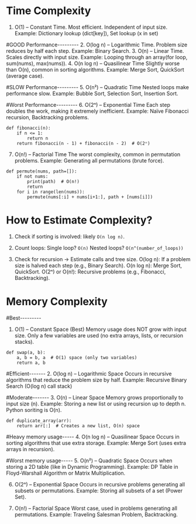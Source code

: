 # Time Complexity
1. O(1) – Constant Time. 
Most efficient. Independent of input size.
Example: Dictionary lookup (dict[key]), Set lookup (x in set)

#GOOD Performance---------
2. O(log n) – Logarithmic Time. 
Problem size reduces by half each step.
Example: Binary Search.
3. O(n) – Linear Time. 
Scales directly with input size.
Example: Looping through an array(for loop, sum(nums), max(nums)).
4. O(n log n) – Quasilinear Time
Slightly worse than O(n), common in sorting algorithms.
Example: Merge Sort, QuickSort (average case).

#SLOW Performance---------
5. O(n²) – Quadratic Time
Nested loops make performance slow.
Example: Bubble Sort, Selection Sort, Insertion Sort.

#Worst Performance---------
6. O(2ⁿ) – Exponential Time
Each step doubles the work, making it extremely inefficient.
Example: Naïve Fibonacci recursion, Backtracking problems.
```
def fibonacci(n):
    if n <= 1:
        return n
    return fibonacci(n - 1) + fibonacci(n - 2)  # O(2ⁿ)
```

7. O(n!) – Factorial Time
The worst complexity, common in permutation problems.
Example: Generating all permutations (brute force).
```
def permute(nums, path=[]):
    if not nums:
        print(path)  # O(n!)
        return
    for i in range(len(nums)):
        permute(nums[:i] + nums[i+1:], path + [nums[i]])
```

# How to Estimate Complexity?
1. Check if sorting is involved: likely `O(n log n)`.
2. Count loops:
Single loop? `O(n)`
Nested loops? `O(n^(number_of_loops))`

3. Check for recursion → Estimate calls and tree size.
O(log n): If a problem size is halved each step (e.g., Binary Search).
O(n log n): Merge Sort, QuickSort.
O(2ⁿ) or O(n!): Recursive problems (e.g., Fibonacci, Backtracking).



# Memory Complexity
#Best---------
1. O(1) – Constant Space (Best)
Memory usage does NOT grow with input size.
Only a few variables are used (no extra arrays, lists, or recursion stacks).
```
def swap(a, b):
    a, b = b, a  # O(1) space (only two variables)
    return a, b
```

#Efficient-------
2. O(log n) – Logarithmic Space
Occurs in recursive algorithms that reduce the problem size by half.
Example: Recursive Binary Search (O(log n) call stack)

#Moderate-------
3. O(n) – Linear Space
Memory grows proportionally to input size (n).
Example: Storing a new list or using recursion up to depth n.
Python soriting is O(n).
```
def duplicate_array(arr):
    return arr[:]  # Creates a new list, O(n) space
```

#Heavy memory usage-----
4. O(n log n) – Quasilinear Space
Occurs in sorting algorithms that use extra storage.
Example: Merge Sort (uses extra arrays in recursion).

#Worst memory usage-----
5. O(n²) – Quadratic Space
Occurs when storing a 2D table (like in Dynamic Programming).
Example: DP Table in Floyd-Warshall Algorithm or Matrix Multiplication.

6. O(2ⁿ) – Exponential Space
Occurs in recursive problems generating all subsets or permutations.
Example: Storing all subsets of a set (Power Set).

7. O(n!) – Factorial Space
Worst case, used in problems generating all permutations.
Example: Traveling Salesman Problem, Backtracking.
